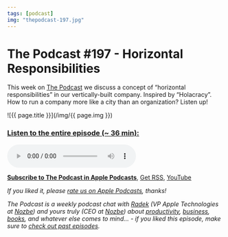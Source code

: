 ```yaml
---
tags: [podcast]
img: "thepodcast-197.jpg"
---
```


# The Podcast #197 - Horizontal Responsibilities

This week on [The Podcast][p] we discuss a concept of “horizontal responsibilities” in our vertically-built company. Inspired by “Holacracy”. How to run a company more like a city than an organization? Listen up!

<!--More-->

![{{ page.title }}](/img/{{ page.img }})

### [Listen to the entire episode (~ 36 min):][e]

<audio controls>
<source src="https://files.nozbe.com/podcast/197.mp3" type="audio/mpeg">
</audio>

**[Subscribe to The Podcast in Apple Podcasts][i]**, [Get RSS][rss], [YouTube][y]

*If you liked it, please [rate us on Apple Podcasts][i], thanks!*

*The Podcast is a weekly podcast chat with [Radek][r] (VP Apple Technologies at [Nozbe][n]) and yours truly (CEO at [Nozbe][n]) about [productivity](/tag/productivity), [business](/tag/business), [books](/tag/books), and whatever else comes to mind... - if you liked this episode, make sure to [check out past episodes](/tag/podcast).*

[y]: https://www.youtube.com/channel/UCkWk8xKe3pq_87io7CXBCgQ
[rss]: https://thepodcast.fm/episodes?format=RSS
[e]: https://thepodcast.fm/episodes/197

[p]: https://thepodcast.fm/
[n]: https://nozbe.com/
[r]: https://radex.io/
[i]: https://itunes.apple.com/podcast/the-podcast/id1012329770
[o]: https://ipadonly.com

[pm]: http://productivemag.com/